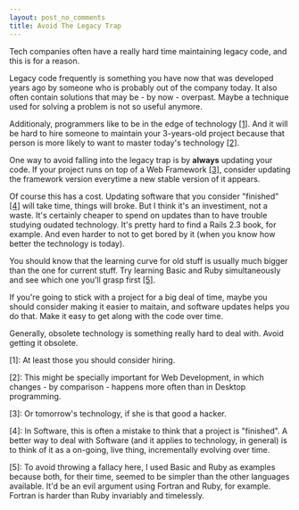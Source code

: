 ```yaml
---
layout: post_no_comments
title: Avoid The Legacy Trap
---
```


<span class="drops">T</span>ech companies often have a really hard time maintaining legacy code, and this is for a reason.

Legacy code frequently is something you have now that was developed years ago by someone who is probably out of the company today. It also often contain solutions that may be - by now - overpast. Maybe a technique used for solving a problem is not so useful anymore.

Additionaly, programmers like to be in the edge of technology <a href="#foot-link-1">[1]</a>. And it will be hard to hire someone to maintain your 3-years-old project because that person is more likely to want to master today's technology <a href="#foot-link-2">[2]</a>.

One way to avoid falling into the legacy trap is by **always** updating your code. If your project runs on top of a Web Framework <a href="#foot-link-3">[3]</a>, consider updating the framework version everytime a new stable version of it appears.

Of course this has a cost. Updating software that you consider "finished" <a href="#foot-link-4">[4]</a> will take time, things will broke. But I think it's an investiment, not a waste. It's certainly cheaper to spend on updates than to have trouble studying oudated technology. It's pretty hard to find a Rails 2.3 book, for example. And even harder to not to get bored by it (when you know how better the technology is today).

You should know that the learning curve for old stuff is usually much bigger than the one for current stuff. Try learning Basic and Ruby simultaneously and see which one you'll grasp first <a href="#foot-link-1">[5]</a>.

If you're going to stick with a project for a big deal of time, maybe you should consider making it easier to maitain, and software updates helps you do that. Make it easy to get along with the code over time.

Generally, obsolete technology is something really hard to deal with. Avoid getting it obsolete.

<p class="foot-link" id="foot-link-1">[1]: At least those you should consider hiring.</p>

<p class="foot-link" id="foot-link-2">[2]: This might be specially important for Web Development, in which changes - by comparison - happens more often than in Desktop programming.</p>

<p class="font-link" id="foot-link-3">[3]: Or tomorrow's technology, if she is that good a hacker.</p>

<p class="foot-link" id="foot-link-4">[4]: In Software, this is often a mistake to think that a project is "finished". A better way to deal with Software (and it applies to technology, in general) is to think of it as a on-going, live thing, incrementally evolving over time.</p>

<p class="foot-link" id="foot-link-5">[5]: To avoid throwing a fallacy here, I used Basic and Ruby as examples because both, for their time, seemed to be simpler than the other languages available. It'd be an evil argument using Fortran and Ruby, for example. Fortran is harder than Ruby invariably and timelessly.</p>
